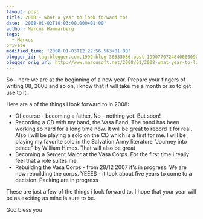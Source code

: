 ```yaml
---
layout: post
title: 2008 - what a year to look forward to!
date: '2008-01-02T10:03:00.000+01:00'
author: Marcus Hammarberg
tags:
  - Marcus
private
modified_time: '2008-01-03T12:22:56.563+01:00'
blogger_id: tag:blogger.com,1999:blog-36533086.post-1990770724840060092
blogger_orig_url: http://www.marcusoft.net/2008/01/2008-what-year-to-look-forward-too.html
---
```


So - here we are at the beginning of a new year. Prepare your
fingers of writing 08, 2008 and so on, i know that it will take me a
month or so to get use to it.

Here are a of the things i look forward to in 2008:

-   Of course - becoming a father. No - nothing yet. But soon!
-   Recording a CD with my band, the Vasa Band. The band has been
    working so hard for a long time now. It will be great to record it
    for real.
    Also i will be playing a solo on the CD which is a first for me. I
    will be playing my favorite solo in the Salvation Army literature
    "Journey into peace" by William Himes. That will also be great
-   Becoming a Sergent Major at the Vasa Corps. For the first time i
    really feel that a role suites me.
-   Rebuilding the Vasa Corps - from 28/12 2007 it's in progress. We are
    now rebuilding the corps. YEEES - it took about five years to come
    to a decision. Packing are in progress

These are just a few of the things i look forward to. I hope that your
year will be as exciting as mine is sure to be.

God bless you
